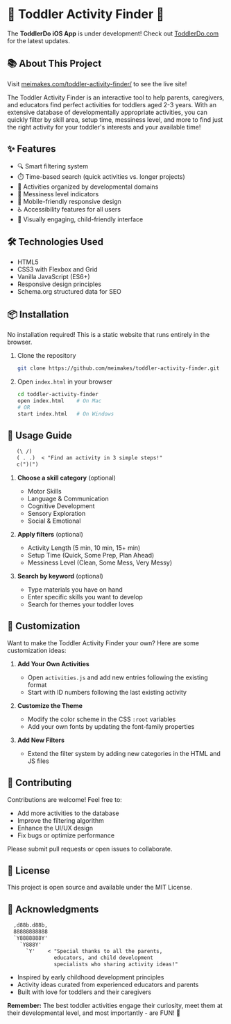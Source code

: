 # 🧸 Toddler Activity Finder 🧸

The **ToddlerDo iOS App** is under development! Check out [ToddlerDo.com](https://ToddlerDo.com) for the latest updates.

## 📚 About This Project

Visit [meimakes.com/toddler-activity-finder/](https://meimakes.com/toddler-activity-finder/) to see the live site!

The Toddler Activity Finder is an interactive tool to help parents, caregivers, and educators find perfect activities for toddlers aged 2-3 years. With an extensive database of developmentally appropriate activities, you can quickly filter by skill area, setup time, messiness level, and more to find just the right activity for your toddler's interests and your available time!

## ✨ Features

- 🔍  Smart filtering system
- ⏱️  Time-based search (quick activities vs. longer projects)
- 🧠  Activities organized by developmental domains
- 🧹  Messiness level indicators
- 📱  Mobile-friendly responsive design
- ♿  Accessibility features for all users
- 🌈  Visually engaging, child-friendly interface

## 🛠️ Technologies Used

- HTML5
- CSS3 with Flexbox and Grid
- Vanilla JavaScript (ES6+)
- Responsive design principles
- Schema.org structured data for SEO

## 📦 Installation

No installation required! This is a static website that runs entirely in the browser.

1. Clone the repository
   ```sh
   git clone https://github.com/meimakes/toddler-activity-finder.git
   ```

2. Open `index.html` in your browser
   ```sh
   cd toddler-activity-finder
   open index.html    # On Mac
   # OR
   start index.html   # On Windows
   ```

## 🚀 Usage Guide

```txt
   (\ /)
   ( . .)  < "Find an activity in 3 simple steps!"
   c(")(")
```

1. **Choose a skill category** (optional)
   - Motor Skills
   - Language & Communication
   - Cognitive Development
   - Sensory Exploration
   - Social & Emotional

2. **Apply filters** (optional)
   - Activity Length (5 min, 10 min, 15+ min)
   - Setup Time (Quick, Some Prep, Plan Ahead)
   - Messiness Level (Clean, Some Mess, Very Messy)

3. **Search by keyword** (optional)
   - Type materials you have on hand
   - Enter specific skills you want to develop
   - Search for themes your toddler loves

## 🎨 Customization

Want to make the Toddler Activity Finder your own? Here are some customization ideas:

1. **Add Your Own Activities**
   - Open `activities.js` and add new entries following the existing format
   - Start with ID numbers following the last existing activity

2. **Customize the Theme**
   - Modify the color scheme in the CSS `:root` variables
   - Add your own fonts by updating the font-family properties

3. **Add New Filters**
   - Extend the filter system by adding new categories in the HTML and JS files

## 🤝 Contributing

Contributions are welcome! Feel free to:

- Add more activities to the database
- Improve the filtering algorithm
- Enhance the UI/UX design
- Fix bugs or optimize performance

Please submit pull requests or open issues to collaborate.

## 📜 License

This project is open source and available under the MIT License.

## 👏 Acknowledgments

```txt
  ,d88b.d88b,
  88888888888
  `Y8888888Y'
    `Y888Y'
      `Y'    < "Special thanks to all the parents,
               educators, and child development 
               specialists who sharing activity ideas!"
```

- Inspired by early childhood development principles
- Activity ideas curated from experienced educators and parents
- Built with love for toddlers and their caregivers

**Remember:** The best toddler activities engage their curiosity, meet them at their developmental level, and most importantly - are FUN! 🎉
